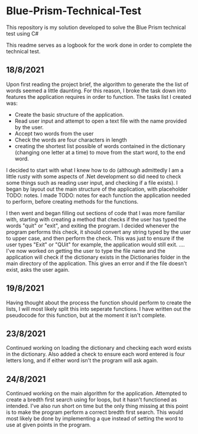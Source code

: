 # Blue-Prism-Technical-Test
 This repository is my solution developed to solve the Blue Prism technical test using C#

This readme serves as a logbook for the work done in order to complete the technical test. 

## 18/8/2021
Upon first reading the project brief, the algorithm to generate the the list of words seemed a little daunting. For this reason, I broke the task down into features the application requires in order to function. 
The tasks list I created was:
- Create the basic structure of the application.
- Read user input and attempt to open a text file with the name provided by the user.
- Accept two words from the user
- Check the words are four characters in length
- creating the shortest list possible of words contained in the dictionary (changing one letter at a time) to move from the start word, to the end word.

I decided to start with what I knew how to do (although admittedly I am a little rusty with some aspects of .Net development so did need to check some things such as reading user input, and checking if a file exists). 
I began by layout out the main structure of the application, with placeholder TODO: notes. I made TODO: notes for each function the application needed to perform, before creating methods for the functions.

I then went and began filling out sections of code that I was more familiar with, starting with creating a method that checks if the user has typed the words "quit" or "exit", and exiting the program. I decided whenever the program performs this check, it should convert any string typed by the user to upper case, and then perform the check. This was just to ensure if the user types "Exit" or "QUit" for example, the application would still exit.
....
I've now worked on getting the user to type the file name and the application will check if the dictionary exists in the Dictionaries folder in the main directory of the application. This gives an error and if the file doesn't exist, asks the user again. 

## 19/8/2021
Having thought about the process the function should perform to create the lists, I will most likely split this into seperate functions. I have written out the pseudocode for this function, but at the moment it isn't complete.

## 23/8/2021
Continued working on loading the dictionary and checking each word exists in the dictionary. Also added a check to ensure each word entered is four letters long, and if either word isn't the program will ask again.

## 24/8/2021
Continued working on the main algorithm for the application. Attempted to create a bredth first search using for loops, but it hasn't functioned as intended. I've also run short on time but the only thing missing at this point is to make the program perform a correct bredth first search. 
This would most likely be done by implementing a que instead of setting the word to use at given points in the program.